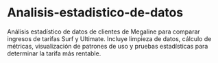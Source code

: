 # Analisis-estadistico-de-datos
Análisis estadístico de datos de clientes de Megaline para comparar ingresos de tarifas Surf y Ultimate. Incluye limpieza de datos, cálculo de métricas, visualización de patrones de uso y pruebas estadísticas para determinar la tarifa más rentable.
